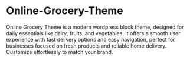 # Online-Grocery-Theme
Online Grocery Theme is a modern wordpress block theme, designed for daily essentials like dairy, fruits, and vegetables. It offers a smooth user experience with fast delivery options and easy navigation, perfect for businesses focused on fresh products and reliable home delivery. Customize effortlessly to match your brand.
